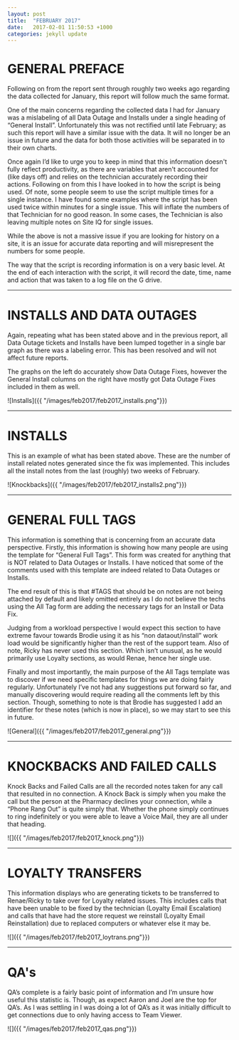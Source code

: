 ```yaml
---
layout: post
title:  "FEBRUARY 2017"
date:   2017-02-01 11:50:53 +1000
categories: jekyll update
---
```

# GENERAL PREFACE

Following on from the report sent through roughly two weeks ago regarding the data collected for January, this report will follow much the same format.

One of the main concerns regarding the collected data I had for January was a mislabeling of all Data Outage and Installs under a single heading of “General Install”. Unfortunately this was not rectified until late February; as such this report will have a similar issue with the data. It will no longer be an issue in future and the data for both those activities will be separated in to their own charts.

Once again I’d like to urge you to keep in mind that this information doesn't fully reflect productivity, as there are variables that aren't accounted for (like days off) and relies on the technician accurately recording their actions. Following on from this I have looked in to how the script is being used. Of note, some people seem to use the script multiple times for a single instance. I have found some examples where the script has been used twice within minutes for a single issue. This will inflate the numbers of that Technician for no good reason. In some cases, the Technician is also leaving multiple notes on Site IQ for single issues.

While the above is not a massive issue if you are looking for history on a site, it is an issue for accurate data reporting and will misrepresent the numbers for some people. 

The way that the script is recording information is on a very basic level. At the end of each interaction with the script, it will record the date, time, name and action that was taken to a log file on the G drive.

___

# INSTALLS AND DATA OUTAGES
Again, repeating what has been stated above and in the previous report, all Data Outage tickets and Installs have been lumped together in a single bar graph as there was a labeling error. This has been resolved and will not affect future reports.

The graphs on the left do accurately show Data Outage Fixes, however the General Install columns on the right have mostly got Data Outage Fixes included in them as well.


![Installs]({{ "/images/feb2017/feb2017_installs.png"}})  

___

# INSTALLS
This is an example of what has been stated above. These are the number of install related notes generated since the fix was implemented. This includes all the install notes from the last (roughly) two weeks of February.

![Knockbacks]({{ "/images/feb2017/feb2017_installs2.png"}})

___

# GENERAL FULL TAGS

This information is something that is concerning from an accurate data perspective. Firstly, this information is showing how many people are using the template for “General Full Tags”. This form was created for anything that is NOT related to Data Outages or Installs. I have noticed that some of the comments used with this template are indeed related to Data Outages or Installs.

The end result of this is that #TAGS that should be on notes are not being attached by default and likely omitted entirely as I do not believe the techs using the All Tag form are adding the necessary tags for an Install or Data Fix.

Judging from a workload perspective I would expect this section to have extreme favour towards Brodie using it as his “non dataout/install” work load would be significantly higher than the rest of the support team. Also of note, Ricky has never used this section. Which isn’t unusual, as he would primarily use Loyalty sections, as would Renae, hence her single use.

Finally and most importantly, the main purpose of the All Tags template was to discover if we need specific templates for things we are doing fairly regularly. Unfortunately I’ve not had any suggestions put forward so far, and manually discovering would require reading all the comments left by this section. Though, something to note is that Brodie has suggested I add an identifier for these notes (which is now in place), so we may start to see this in future.


![General]({{ "/images/feb2017/feb2017_general.png"}})

___

# KNOCKBACKS AND FAILED CALLS

Knock Backs and Failed Calls are all the recorded notes taken for any call that resulted in no connection. A Knock Back is simply when you make the call but the person at the Pharmacy declines your connection, while a “Phone Rang Out” is quite simply that. Whether the phone simply continues to ring indefinitely or you were able to leave a Voice Mail, they are all under that heading. 

![]({{ "/images/feb2017/feb2017_knock.png"}})

___

# LOYALTY TRANSFERS

This information displays who are generating tickets to be transferred to Renae/Ricky to take over for Loyalty related issues. This includes calls that have been unable to be fixed by the technician (Loyalty Email Escalation) and calls that have had the store request we reinstall (Loyalty Email Reinstallation) due to replaced computers or whatever else it may be.

![]({{ "/images/feb2017/feb2017_loytrans.png"}})

___

# QA's

QA’s complete is a fairly basic point of information and I’m unsure how useful this statistic is. Though, as expect Aaron and Joel are the top for QA’s. As I was settling in I was doing a lot of QA’s as it was initially difficult to get connections due to only having access to Team Viewer.

![]({{ "/images/feb2017/feb2017_qas.png"}}) 